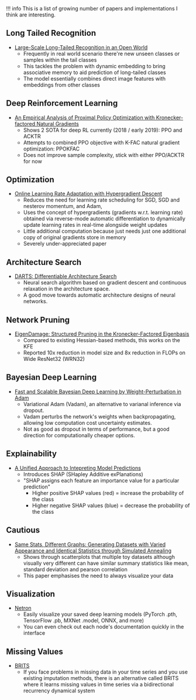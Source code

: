 !!! info
    This is a list of growing number of papers and implementations I think are interesting.

## Long Tailed Recognition
- [Large-Scale Long-Tailed Recognition in an Open World](https://arxiv.org/abs/1904.05160)
    - Frequently in real world scenario there're new unseen classes or samples within the tail classes
    - This tackles the problem with dynamic embedding to bring associative memory to aid prediction of long-tailed classes
    - The model essentially combines direct image features with embeddings from other classes
    
## Deep Reinforcement Learning
- [An Empirical Analysis of Proximal Policy Optimization with Kronecker-factored Natural Gradients](https://arxiv.org/pdf/1801.05566.pdf)
	- Shows 2 SOTA for deep RL currently (2018 / early 2019): PPO and ACKTR
	- Attempts to combined PPO objective with K-FAC natural gradient optimization: PPOKFAC
	- Does not improve sample complexity, stick with either PPO/ACKTR for now

## Optimization
- [Online Learning Rate Adaptation with Hypergradient Descent](https://arxiv.org/abs/1703.04782)
	- Reduces the need for learning rate scheduling for SGD, SGD and nesterov momentum, and Adam,
	- Uses the concept of hypergradients (gradients w.r.t. learning rate) obtained via reverse-mode automatic differentiation to dynamically update learning rates in real-time alongside weight updates
	- Little additional computation because just needs just one additional copy of original gradients store in memory
	- Severely under-appreciated paper

## Architecture Search
- [DARTS: Differentiable Architecture Search](https://arxiv.org/abs/1806.09055)
    - Neural search algorithm based on gradient descent and continuous relaxation in the architecture space. 
    - A good move towards automatic architecture designs of neural networks.
	
## Network Pruning
- [EigenDamage: Structured Pruning in the Kronecker-Factored Eigenbasis](https://arxiv.org/abs/1905.05934)
    - Compared to existing Hessian-based methods, this works on the KFE
    - Reported 10x reduction in model size and 8x reduction in FLOPs on Wide ResNet32 (WRN32)
    
    
## Bayesian Deep Learning
- [Fast and Scalable Bayesian Deep Learning by Weight-Perturbation in Adam](https://arxiv.org/abs/1806.04854)
    - Variational Adam (Vadam), an alternative to varianal inference via dropout.
    - Vadam perturbs the network's weights when backpropagating, allowing low computation cost uncertainty estimates. 
    - Not as good as dropout in terms of performance, but a good direction for computationally cheaper options.

## Explainability
- [A Unified Approach to Intepreting Model Predictions](https://arxiv.org/pdf/1705.07874.pdf)
    - Introduces SHAP (SHapley Additive exPlanations)
    - "SHAP assigns each feature an importance value for a particular prediction"
        - Higher positive SHAP values (red) = increase the probability of the class
        - Higher negative SHAP values (blue) = decrease the probability of the class

## Cautious
- [Same Stats, Different Graphs: Generating Datasets with Varied Appearance and Identical Statistics through Simulated Annealing](https://www.autodeskresearch.com/publications/samestats)
    - Shows through scatterplots that multiple toy datasets although visually very different can have similar summary statistics like mean, standard deviation and pearson correlation
    - This paper emphasises the need to always visualize your data
    
## Visualization
- [Netron](https://github.com/lutzroeder/netron)
    - Easily visualize your saved deep learning models (PyTorch .pth, TensorFlow .pb, MXNet .model, ONNX, and more)
    - You can even check out each node's documentation quickly in the interface

## Missing Values
- [BRITS](https://arxiv.org/abs/1805.10572)
    - If you face problems in missing data in your time series and you use existing imputation methods, there is an alternative called BRITS where it learns missing values in time series via a bidirectional recurrency dynamical system